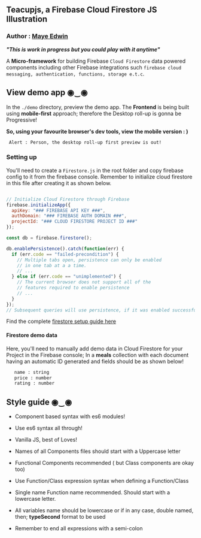 ## Teacupjs, a Firebase Cloud Firestore JS Illustration

### Author : [Maye Edwin](https://twitter.com/mayeedwin1)

***"This is work in progress but you could play with it anytime"***

A **Micro-framework** for building Firebase `Cloud Firestore` data powered components
including other Firebase integrations such `firebase cloud messaging, authentication, functions, storage e.t.c`.

## View demo app ◉‿◉

In the `./demo` directory, preview the demo app. The **Frontend** is being built using
**mobile-first** approach; therefore the Desktop roll-up is gonna be Progressive!

**So, using your favourite browser's dev tools, view the mobile version : )**
    
     Alert : Person, the desktop roll-up first preview is out!

### Setting up

You'll need to create a `Firestore.js` in the root folder and copy firebase
config to it from the firebase console. Remember to initialize cloud firestore in this file after creating it
as shown below.

```javascript

// Initialize Cloud Firestore through Firebase
firebase.initializeApp({
  apiKey: "### FIREBASE API KEY ###",
  authDomain: "### FIREBASE AUTH DOMAIN ###",
  projectId: "### CLOUD FIRESTORE PROJECT ID ###"
});

const db = firebase.firestore();

db.enablePersistence().catch(function(err) {
  if (err.code == "failed-precondition") {
    // Multiple tabs open, persistence can only be enabled
    // in one tab at a a time.
    // ...
  } else if (err.code == "unimplemented") {
    // The current browser does not support all of the
    // features required to enable persistence
    // ...
  }
});
// Subsequent queries will use persistence, if it was enabled successfully


```

Find the complete [firestore setup guide here](https://firebase.google.com/docs/firestore/quickstart)

#### Firestore demo data

Here, you'll need to manually add demo data in Cloud Firestore for your Project in the 
Firebase console; In a **meals** collection with each document having an automatic ID generated and fields should be as shown below!

```bash
   name : string
   price : number
   rating : number
```

## Style guide ◉‿◉

- Component based syntax with es6 modules!

- Use es6 syntax all through!

- Vanilla JS, best of Loves!

- Names of all Components files should start with a Uppercase letter

- Functional Components recommended ( but Class components are okay too)

- Use Function/Class expression syntax when defining a Function/Class

- Single name Function name recommended. Should start with a lowercase letter.

- All variables name should be lowercase or if in any case, double named, then; **typeSecond** format to be used

- Remember to end all expressions with a semi-colon
